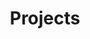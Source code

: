 ---
title: Projects
layout: category
permalink: /categories/projects/
taxonomy: projects
header:
  overlay_image: /assets/images/banner-projects.jpg
  overlay_filter: 0.5
  teaser: /assets/images/teaser-projects.jpg
excerpt: Home automation, home improvement and other projects around the house.
---